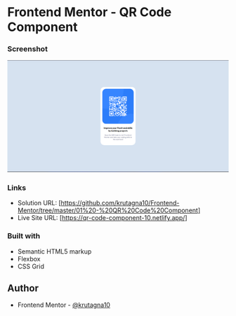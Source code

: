 # Frontend Mentor - QR Code Component

### Screenshot

![](Screenshot/Screenshot.png)

### Links

- Solution URL: [https://github.com/krutagna10/Frontend-Mentor/tree/master/01%20-%20QR%20Code%20Component]
- Live Site URL: [https://qr-code-component-10.netlify.app/]

### Built with

- Semantic HTML5 markup
- Flexbox
- CSS Grid

## Author
- Frontend Mentor - [@krutagna10](https://www.frontendmentor.io/profile/krutagna10)
